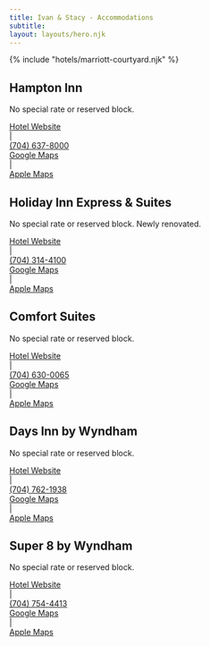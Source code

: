 ```yaml
---
title: Ivan & Stacy - Accommodations
subtitle:
layout: layouts/hero.njk
---
```


<div class="page">
    <div class="container">
        <div class="twoCards">
            <div class="card">{% include "hotels/marriott-courtyard.njk" %}</div>
            <div class="card">
                <div class="card-image" style="background-image: url('https://images.trvl-media.com/hotels/1000000/20000/10400/10348/7c7d51e8_z.jpg')"></div>
                <h2 class="card-title">Hampton Inn</h2>
                <p class="card-description">
                    No special rate or reserved block.
                </p>
                <div class="leftAndRight">
                    <div class="left">
                        <a class="left" href="https://www.hilton.com/en/hotels/slbjahx-hampton-salisbury">Hotel Website</a>
                    </div>
                    <span class="middle pipe-spacer">|</span> 
                    <div class="right">
                        <a href="tel:+1-704-637-8000">(704) 637-8000</a>
                    </div>
                </div>
                <div class="leftAndRight">
                    <div class="left">
                        <a href="https://goo.gl/maps/R68t3eCEh1kyXf838">Google Maps</a>
                    </div>
                    <span class="middle pipe-spacer">|</span>
                    <div class="right">
                        <a href="https://maps.apple.com/?address=1001%20Klumac%20Rd,%20Salisbury,%20NC%20%2028147,%20United%20States&auid=9553076015754948972&ll=35.642231,-80.484909&lsp=9902&q=Hampton%20Inn%20Salisbury&_ext=ChkKBQgEEOIBCgQIBRADCgQIBhALCgQIChAAEiYpzh1Y2p/RQUAxCNYiXmMfVMA5TPN9NsbSQUBB2F3vQq4eVMBQAw%3D%3D&t=m">Apple Maps</a>
                    </div>
                </div>
            </div>
        </div>
        <div>
            <h2 class="card-title">Holiday Inn Express & Suites</h2>
            <p>
                No special rate or reserved block. Newly renovated.
            </p>
            <div class="leftAndRight">
                <div class="left">
                    <a class="left" href="https://www.ihg.com/holidayinnexpress/hotels/us/en/salisbury/srwes/hoteldetail">Hotel Website</a>
                </div>
                <span class="middle pipe-spacer">|</span> 
                <div class="right">
                    <a href="tel:+1-704-314-4100">(704) 314-4100</a>
                </div>
            </div>
            <div class="leftAndRight">
                <div class="left">
                    <a href="https://goo.gl/maps/7UehY7jEEGXwS5pr8">Google Maps</a>
                </div>
                <span class="middle pipe-spacer">|</span>
                <div class="right">
                    <a href="https://maps.apple.com/?address=125%20Marriot%20Cir,%20Salisbury,%20NC%20%2028144,%20United%20States&auid=6642512256041268056&ll=35.657822,-80.461514&lsp=9902&q=Holiday%20Inn%20Express%20%26%20Suites%20Salisbury&_ext=ChkKBQgEEOIBCgQIBRADCgQIBhALCgQIChAAEiYpvbieI57TQUAxzFhP4uIdVMA5O47Ef8TUQUBBLNsRvi0dVMBQBA%3D%3D&t=m">Apple Maps</a>
                </div>
            </div>
        </div>
        <div>
            <h2 class="card-title">Comfort Suites</h2>
            <p>
                No special rate or reserved block.
            </p>
            <div class="leftAndRight">
                <div class="left">
                    <a class="left" href="https://www.choicehotels.com/north-carolina/salisbury/comfort-suites-hotels/nc325">Hotel Website</a>
                </div>
                <span class="middle pipe-spacer">|</span> 
                <div class="right">
                    <a href="tel:+1-704-630-0065">(704) 630-0065</a>
                </div>
            </div>
            <div class="leftAndRight">
                <div class="left">
                    <a href="https://goo.gl/maps/vNn1nVAqyhTtFfSH9">Google Maps</a>
                </div>
                <span class="middle pipe-spacer">|</span>
                <div class="right">
                    <a href="https://maps.apple.com/?address=1040%20E%20Innes%20St,%20Salisbury,%20NC%20%2028144,%20United%20States&auid=10198203370186061303&ll=35.660186,-80.456502&lsp=9902&q=Comfort%20Suites&_ext=ChkKBQgEEOIBCgQIBRADCgQIBhALCgQIChAAEiYp8pzjg+/TQUAxG9wOo5EdVMA5cHIJ4BXVQUBBNS9gfdwcVMBQAw%3D%3D&t=m">Apple Maps</a>
                </div>
            </div>
        </div>
        <div>
            <h2 class="card-title">Days Inn by Wyndham</h2>
            <p>
                No special rate or reserved block.
            </p>
            <div class="leftAndRight">
                <div class="left">
                    <a class="left" href="https://www.wyndhamhotels.com/days-inn/salisbury-north-carolina/days-inn-salisbury-nc/overview">Hotel Website</a>
                </div>
                <span class="middle pipe-spacer">|</span> 
                <div class="right">
                    <a href="tel:+1-704-762-1938">(704) 762-1938</a>
                </div>
            </div>
            <div class="leftAndRight">
                <div class="left">
                    <a href="https://goo.gl/maps/2eWEpKhJDEo4j7xs6">Google Maps</a>
                </div>
                <span class="middle pipe-spacer">|</span>
                <div class="right">
                    <a href="https://maps.apple.com/?address=321%20Bendix%20Dr,%20Salisbury,%20NC%20%2028146,%20United%20States&auid=11487769642391873657&ll=35.654617,-80.461453&lsp=9902&q=Days%20Inn&_ext=ChkKBQgEEOIBCgQIBRADCgQIBhALCgQIChAAEiYpDoaVVjnTQUAxntJF8uodVMA5jFu7sl/UQUBBhpTRzzUdVMBQAw%3D%3D&t=m">Apple Maps</a>
                </div>
            </div>
        </div>
        <div>
            <h2 class="card-title">Super 8 by Wyndham</h2>
            <p>
                No special rate or reserved block.
            </p>
            <div class="leftAndRight">
                <div class="left">
                    <a class="left" href="https://www.wyndhamhotels.com/super-8/salisbury-north-carolina/super-8-salisbury-nc/overview">Hotel Website</a>
                </div>
                <span class="middle pipe-spacer">|</span> 
                <div class="right">
                    <a href="tel:+1-704-754-4413">(704) 754-4413</a>
                </div>
            </div>
            <div class="leftAndRight">
                <div class="left">
                    <a href="https://goo.gl/maps/foohpEtNr3w28KERA">Google Maps</a>
                </div>
                <span class="middle pipe-spacer">|</span>
                <div class="right">
                    <a href="https://maps.apple.com/?address=925%20Bendix%20Dr,%20Salisbury,%20NC%20%2028146,%20United%20States&auid=1580868130501595546&ll=35.650254,-80.469017&lsp=9902&q=Super%208%20by%20Wyndham%20Salisbury&_ext=ChkKBQgEEOIBCgQIBRADCgQIBhALCgQIChAAEiYp5mifyarSQUAxzwpu9lweVMA5ZD7FJdHTQUBB7U+A1qcdVMBQAw%3D%3D&t=m">Apple Maps</a>
                </div>
            </div>
        </div>
        <!-- <div>
            <h2 class="card-title">
                Other options
            </h2>
            <p>
                We are working with another nearby hotel to block off rooms with a special rate. That information will be posted here as soon as possible.
            </p>
        </div> -->
    </div>
</div>
